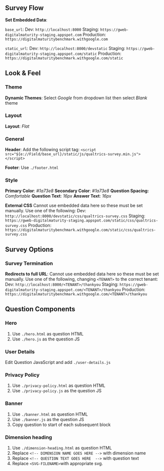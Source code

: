## Survey Flow
**Set Embedded Data**:

`base_url`:
Dev: `http://localhost:8000`
Staging: `https://gweb-digitalmaturity-staging.appspot.com`
Production: `https://digitalmaturitybenchmark.withgoogle.com`

`static_url`:
Dev: `http://localhost:8000/devstatic`
Staging: `https://gweb-digitalmaturity-staging.appspot.com/static`
Production: `https://digitalmaturitybenchmark.withgoogle.com/static`


## Look & Feel
### Theme
**Dynamic Themes**: Select *Google* from dropdown list then select *Blank* theme

### Layout
**Layout**: *Flat*

### General
**Header**: Add the following script tag:
`<script src="${e://Field/base_url}/static/js/qualtrics-survey.min.js"></script>`

**Footer**: Use `./footer.html`


### Style
**Primary Color**: *#1a73e8*
**Secondary Color**: *#1a73e8*
**Question Spacing:** *Comfortable*
**Question Text**: *16px*
**Answer Text**: *16px*

**External CSS**
Cannot use embedded data here so these must be set manually. Use one of the following:
Dev: `http://localhost:8000/devstatic/css/qualtrics-survey.css`
Staging: `https://gweb-digitalmaturity-staging.appspot.com/static/css/qualtrics-survey.css`
Production: `https://digitalmaturitybenchmark.withgoogle.com/static/css/qualtrics-survey.css`


## Survey Options
### Survey Termination

**Redirects to full URL**:
Cannot use embedded data here so these must be set manually. Use one of the following, changing `<TENANT>` to the correct tenant:
Dev: `http://localhost:8000/<TENANT>/thankyou`
Staging: `https://gweb-digitalmaturity-staging.appspot.com/<TENANT>/thankyou`
Production: `https://digitalmaturitybenchmark.withgoogle.com/<TENANT>/thankyou`


## Question Components
### Hero

1. Use `./hero.html` as question HTML
1. Use `./hero.js` as the question JS


### User Details

Edit Question JavaScript and add `./user-details.js`



### Privacy Policy

1. Use `./privacy-policy.html` as question HTML
1. Use `./privacy-policy.js` as the question JS



### Banner

1. Use `./banner.html` as question HTML
1. Use `./banner.js` as the question JS
1. Copy question to start of each subsequent block


### Dimension heading

1. Use `./dimension-heading.html` as question HTML
1. Replace `<!-- DIMENSION NAME GOES HERE -->` with dimension name
1. Replace `<!-- QUESTION TEXT GOES HERE  -->` with question text
1. Replace `<SVG-FILENAME>`with appropriate svg.
